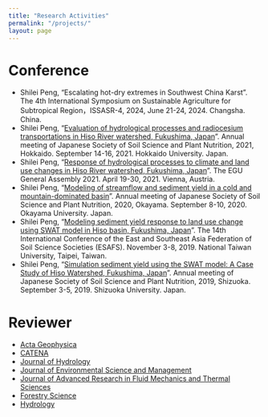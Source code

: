 ```yaml
---
title: "Research Activities"
permalink: "/projects/"
layout: page
---
```

# Conference

- Shilei Peng, “Escalating hot-dry extremes in Southwest China Karst”. The 4th International Symposium on Sustainable Agriculture for Subtropical Region，ISSASR-4, 2024, June 21-24, 2024. Changsha. China. 
- Shilei Peng, “[Evaluation of hydrological processes and radiocesium transportations in Hiso River watershed, Fukushima, Japan](https://www.jstage.jst.go.jp/article/dohikouen/67/0/67_11_3/_article/-char/ja)”. Annual meeting of Japanese Society of Soil Science and Plant Nutrition, 2021, Hokkaido. September 14-16, 2021. Hokkaido University. Japan. 
- Shilei Peng, “[Response of hydrological processes to climate and land use changes in Hiso River watershed, Fukushima, Japan](https://meetingorganizer.copernicus.org/EGU21/EGU21-5316.html)”. The EGU General Assembly 2021. April 19-30, 2021. Vienna, Austria. 
- Shilei Peng, “[Modeling of streamflow and sediment yield in a cold and mountain-dominated basin](https://www.jstage.jst.go.jp/article/dohikouen/66/0/66_3_1/_article/-char/ja)”. Annual meeting of Japanese Society of Soil Science and Plant Nutrition, 2020, Okayama. September 8-10, 2020. Okayama University. Japan. 
- Shilei Peng, “[Modeling sediment yield response to land use change using SWAT model in Hiso basin, Fukushima, Japan]()”. The 14th International Conference of the East and Southeast Asia Federation of Soil Science Societies (ESAFS). November 3-8, 2019. National Taiwan University, Taipei, Taiwan. 
- Shilei Peng, “[Simulation sediment yield using the SWAT model: A Case Study of Hiso Watershed, Fukushima, Japan](https://www.jstage.jst.go.jp/article/dohikouen/65/0/65_12_1/_article/-char/ja)”. Annual meeting of Japanese Society of Soil Science and Plant Nutrition, 2019, Shizuoka. September 3-5, 2019. Shizuoka University. Japan. 


# Reviewer

-   [Acta Geophysica](https://link.springer.com/journal/11600)
-   [CATENA](https://www.sciencedirect.com/journal/catena)
-   [Journal of Hydrology](https://www.sciencedirect.com/journal/journal-of-hydrology)
-   [Journal of Environmental Science and Management](https://ovcre.uplb.edu.ph/journals-uplb/index.php/JESAM)
-   [Journal of Advanced Research in Fluid Mechanics and Thermal Sciences](https://semarakilmu.com.my/journals/index.php/fluid_mechanics_thermal_sciences/index)
-   [Forestry Science](https://lykx.aqikan.net/)
-   [Hydrology](https://www.mdpi.com/journal/hydrology)


 
